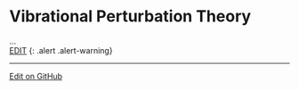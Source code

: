 # Vibrational Perturbation Theory

...<br/>
[EDIT](https://github.com/McCoyGroup/References/edit/gh-pages/References/Basis%20Set%20Methods/VPT.md)
{: .alert .alert-warning}

---

[Edit on GitHub](https://github.com/McCoyGroup/References/edit/gh-pages/References/Basis%20Set%20Methods/VPT.md)